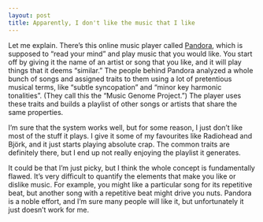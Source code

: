 ```yaml
---
layout: post
title: Apparently, I don't like the music that I like
---
```


Let me explain. There’s this online music player called [Pandora](http://pandora.com/), which is supposed to “read your mind” and play music that you would like. You start off by giving it the name of an artist or song that you like, and it will play things that it deems “similar.” The people behind Pandora analyzed a whole bunch of songs and assigned traits to them using a lot of pretentious musical terms, like “subtle syncopation” and “minor key harmonic tonalities”. (They call this the “Music Genome Project.”) The player uses these traits and builds a playlist of other songs or artists that share the same properties.

I’m sure that the system works well, but for some reason, I just don’t like most of the stuff it plays. I give it some of my favourites like Radiohead and Björk, and it just starts playing absolute crap. The common traits are definitely there, but I end up not really enjoying the playlist it generates.

It could be that I’m just picky, but I think the whole concept is fundamentally flawed. It’s very difficult to quantify the elements that make you like or dislike music. For example, you might like a particular song for its repetitive beat, but another song with a repetitive beat might drive you nuts. Pandora is a noble effort, and I’m sure many people will like it, but unfortunately it just doesn’t work for me.